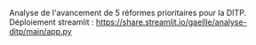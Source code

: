 Analyse de l'avancement de 5 réformes prioritaires pour la DITP.
Déploiement streamlit : https://share.streamlit.io/gaellle/analyse-ditp/main/app.py
